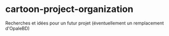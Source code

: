 cartoon-project-organization
============================

Recherches et idées pour un futur projet (éventuellement un remplacement d'OpaleBD)
